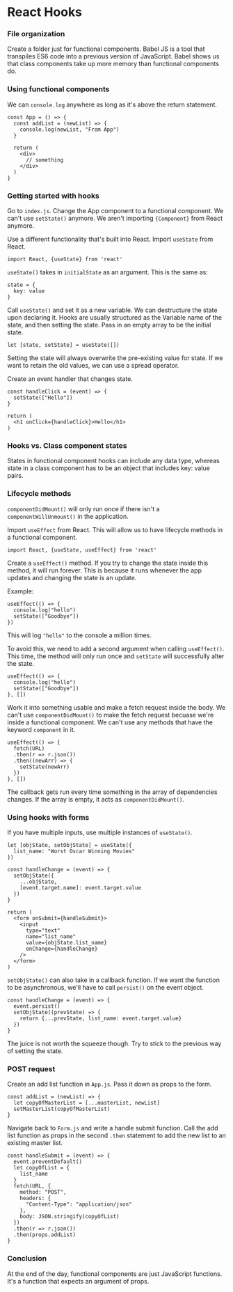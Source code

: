 # React Hooks

### File organization
Create a folder just for functional components. Babel JS is a tool that transpiles ES6 code into a previous version of JavaScript. Babel shows us that class components take up more memory than functional components do. 

### Using functional components
We can `console.log` anywhere as long as it's above the return statement.

```
const App = () => {
  const addList = (newList) => {
    console.log(newList, "From App")
  }

  return (
    <div>
      // something
    </div>
  )
}
```

### Getting started with hooks
Go to `index.js`. Change the App component to a functional component. We can't use `setState()` anymore. We aren't importing `{Component}` from React anymore.

Use a different functionality that's built into React. Import `useState` from React.
```
import React, {useState} from 'react'
```

`useState()` takes in `initialState` as an argument. This is the same as:

```
state = {
  key: value
}
```

Call `useState()` and set it as a new variable. We can destructure the state upon declaring it. Hooks are usually structured as the Variable name of the state, and then setting the state. Pass in an empty array to be the initial state.

```
let [state, setState] = useState([])
```

Setting the state will always overwrite the pre-existing value for state. If we want to retain the old values, we can use a spread operator.

Create an event handler that changes state.
```
const handleClick = (event) => {
  setState(["Hello"])
}

return (
  <h1 onClick={handleClick}>Hello</h1>
)
```

### Hooks vs. Class component states
States in functional component hooks can include any data type, whereas state in a class component has to be an object that includes key: value pairs.

### Lifecycle methods
`componentDidMount()` will only run once if there isn't a `componentWillUnmount()` in the application.

Import `useEffect` from React. This will allow us to have lifecycle methods in a functional component.
```
import React, {useState, useEffect} from 'react'
```

Create a `useEffect()` method. If you try to change the state inside this method, it will run forever. This is because it runs whenever the app updates and changing the state is an update.

Example:
```
useEffect(() => {
  console.log("hello")
  setState(["Goodbye"])
})
```

This will log `"hello"` to the console a million times.

To avoid this, we need to add a second argument when calling `useEffect()`. This time, the method will only run once and `setState` will successfully alter the state.
```
useEffect(() => {
  console.log("hello")
  setState(["Goodbye"])
}, [])
```

Work it into something usable and make a fetch request inside the body. We can't use `componentDidMount()` to make the fetch request becuase we're inside a functional component. We can't use any methods that have the keyword `component` in it.
```
useEffect(() => {
  fetch(URL)
  .then(r => r.json())
  .then((newArr) => {
    setState(newArr)
  })
}, [])
```
The callback gets run every time something in the array of dependencies changes. If the array is empty, it acts as `componentDidMount()`.


### Using hooks with forms
If you have multiple inputs, use multiple instances of `useState()`.

```
let [objState, setObjState] = useState({
  list_name: "Worst Oscar Winning Movies"
})

const handleChange = (event) => {
  setObjState({
    ...objState,
    [event.target.name]: event.target.value
  })
}

return (
  <form onSubmit={handleSubmit}>
    <input
      type="text"
      name="list_name"
      value={objState.list_name}
      onChange={handleChange}
    />
  </form>
)
```

`setObjState()` can also take in a callback function. If we want the function to be asynchronous, we'll have to call `persist()` on the event object.

```
const handleChange = (event) => {
  event.persist()
  setObjState((prevState) => {
    return {...prevState, list_name: event.target.value}
  })
}
```

The juice is not worth the squeeze though. Try to stick to the previous way of setting the state.

### POST request
Create an add list function in `App.js`. Pass it down as props to the form.
```
const addList = (newList) => {
  let copyOfMasterList = [...masterList, newList]
  setMasterList(copyOfMasterList)
}
```

Navigate back to `Form.js` and write a handle submit function. Call the add list function as props in the second `.then` statement to add the new list to an existing master list.
```
const handleSubmit = (event) => {
  event.preventDefault()
  let copyOfList = {
    list_name
  }
  fetch(URL, {
    method: "POST",
    headers: {
      "Content-Type": "application/json"
    },
    body: JSON.stringify(copyOfList)
  })
  .then(r => r.json())
  .then(props.addList)
}
```

### Conclusion
At the end of the day, functional components are just JavaScript functions. It's a function that expects an argument of props.